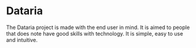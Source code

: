 # Dataria

The Dataria project is made with the end user in mind. It is aimed to people that does note have good skills with technology. It is simple, easy to use and intuitive.
